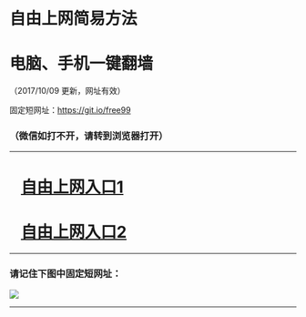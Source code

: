 ﻿# 自由上网简易方法

# 电脑、手机一键翻墙

（2017/10/09 更新，网址有效）

固定短网址：https://git.io/free99

### （微信如打不开，请转到浏览器打开）


***





# &nbsp;&nbsp; <a href="http://ft2579124484.fwq-tz-1001.info/fwqtz01.html?t=100900118333 " target="_blank">自由上网入口1</a>
# &nbsp;&nbsp; <a href="http://ft1211828297.fwq-tz-1002.info/fwqtz02.html?t=10090015905 " target="_blank">自由上网入口2</a>
***

### 请记住下图中固定短网址：

<img src="https://s3-us-west-2.amazonaws.com/fwq-1001/yjfq-20170905okok.png" /> 


***

